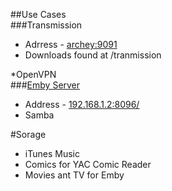 <!-- --- title: Archey -->
##Use Cases  
###Transmission  
* Adrress - [archey:9091 ](http://archey:9091/transmission/web/#upload )  
* Downloads found at /tranmission


*OpenVPN  
###[Emby Server](/Archey/Emby)
* Address - [192.168.1.2:8096/](http://192.168.1.2:8096/web/home.html)  
* Samba  

#Sorage  
* iTunes Music  
* Comics for YAC Comic Reader  
* Movies ant TV for Emby  